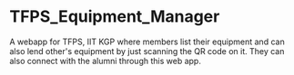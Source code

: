 # TFPS_Equipment_Manager
A webapp for TFPS, IIT KGP where members list their equipment and can also lend other's equipment by just scanning the QR code on it. They can also connect with the alumni through this web app. 
